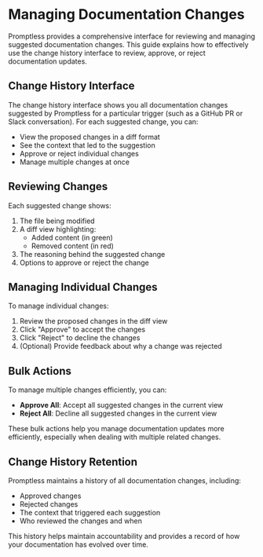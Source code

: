 # Managing Documentation Changes

Promptless provides a comprehensive interface for reviewing and managing suggested documentation changes. This guide explains how to effectively use the change history interface to review, approve, or reject documentation updates.

## Change History Interface

The change history interface shows you all documentation changes suggested by Promptless for a particular trigger (such as a GitHub PR or Slack conversation). For each suggested change, you can:

- View the proposed changes in a diff format
- See the context that led to the suggestion
- Approve or reject individual changes
- Manage multiple changes at once

## Reviewing Changes

Each suggested change shows:

1. The file being modified
2. A diff view highlighting:
   - Added content (in green)
   - Removed content (in red)
3. The reasoning behind the suggested change
4. Options to approve or reject the change

## Managing Individual Changes

To manage individual changes:

1. Review the proposed changes in the diff view
2. Click "Approve" to accept the changes
3. Click "Reject" to decline the changes
4. (Optional) Provide feedback about why a change was rejected

## Bulk Actions

To manage multiple changes efficiently, you can:

- **Approve All**: Accept all suggested changes in the current view
- **Reject All**: Decline all suggested changes in the current view

These bulk actions help you manage documentation updates more efficiently, especially when dealing with multiple related changes.

## Change History Retention

Promptless maintains a history of all documentation changes, including:

- Approved changes
- Rejected changes
- The context that triggered each suggestion
- Who reviewed the changes and when

This history helps maintain accountability and provides a record of how your documentation has evolved over time.
